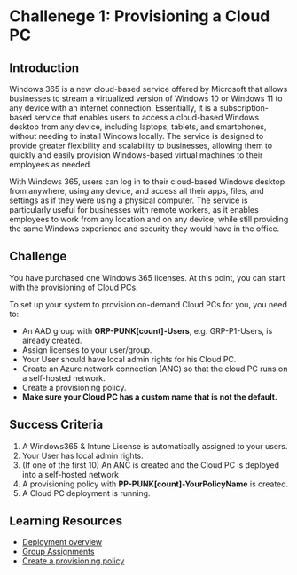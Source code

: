# Challenege 1: Provisioning a Cloud PC

## Introduction

Windows 365 is a new cloud-based service offered by Microsoft that allows businesses to stream a virtualized version of Windows 10 or Windows 11 to any device with an internet connection. Essentially, it is a subscription-based service that enables users to access a cloud-based Windows desktop from any device, including laptops, tablets, and smartphones, without needing to install Windows locally. The service is designed to provide greater flexibility and scalability to businesses, allowing them to quickly and easily provision Windows-based virtual machines to their employees as needed.

With Windows 365, users can log in to their cloud-based Windows desktop from anywhere, using any device, and access all their apps, files, and settings as if they were using a physical computer. The service is particularly useful for businesses with remote workers, as it enables employees to work from any location and on any device, while still providing the same Windows experience and security they would have in the office.

## Challenge

You have purchased one Windows 365 licenses. At this point, you can start with the provisioning of Cloud PCs.

To set up your system to provision on-demand Cloud PCs for you, you need to:

- An AAD group with **GRP-PUNK[count]-Users**, e.g. GRP-P1-Users, is already created.
- Assign licenses to your user/group.
- Your User should have local admin rights for his Cloud PC.
- Create an Azure network connection (ANC) so that the cloud PC runs on a self-hosted network.
- Create a provisioning policy.
- **Make sure your Cloud PC has a custom name that is not the default.**

## Success Criteria
1.  A Windows365 & Intune License is automatically assigned to your users.
2.  Your User has local admin rights.
3.  (If one of the first 10) An ANC is created and the Cloud PC is deployed into a self-hosted network
4.  A provisioning policy with **PP-PUNK[count]-YourPolicyName** is created.
5.  A Cloud PC deployment is running.

## Learning Resources
- [Deployment overview](https://learn.microsoft.com/en-us/windows-365/enterprise/deployment-overview)
- [Group Assignments](https://learn.microsoft.com/en-us/azure/active-directory/enterprise-users/licensing-groups-assign)
- [Create a provisioning policy](https://learn.microsoft.com/en-us/windows-365/enterprise/create-provisioning-policy)
